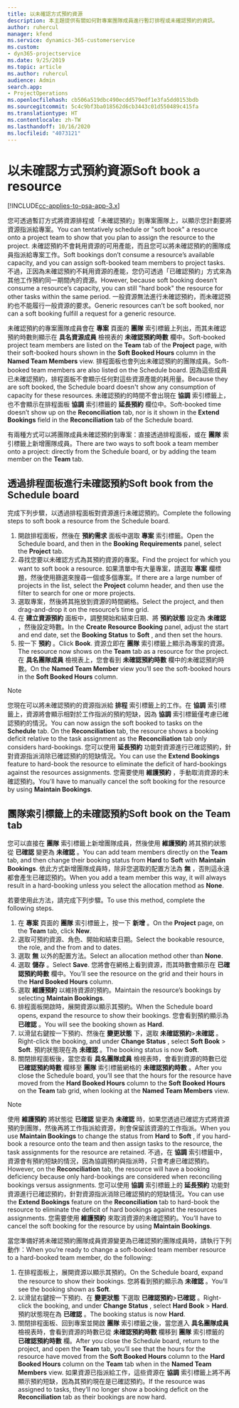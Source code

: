 ```yaml
---
title: 以未確認方式預約資源
description: 本主題提供有關如何對專案團隊成員進行暫訂排程或未確認預約的資訊。
author: ruhercul
manager: kfend
ms.service: dynamics-365-customerservice
ms.custom:
- dyn365-projectservice
ms.date: 9/25/2019
ms.topic: article
ms.author: ruhercul
audience: Admin
search.app:
- ProjectOperations
ms.openlocfilehash: cb506a519dbc490ecdd579edf1e3fa5dd0153bdb
ms.sourcegitcommit: 5c4c9bf3ba018562d6cb3443c01d550489c415fa
ms.translationtype: HT
ms.contentlocale: zh-TW
ms.lasthandoff: 10/16/2020
ms.locfileid: "4073121"
---
```

# <a name="soft-book-a-resource"></a><span data-ttu-id="2c131-103">以未確認方式預約資源</span><span class="sxs-lookup"><span data-stu-id="2c131-103">Soft book a resource</span></span>

[!INCLUDE[cc-applies-to-psa-app-3.x](../includes/cc-applies-to-psa-app-3x.md)]

<span data-ttu-id="2c131-104">您可透過暫訂方式將資源排程或「未確認預約」到專案團隊上，以顯示您計劃要將資源指派給專案。</span><span class="sxs-lookup"><span data-stu-id="2c131-104">You can tentatively schedule or "soft book" a resource onto a project team to show that you plan to assign the resource to the project.</span></span> <span data-ttu-id="2c131-105">未確認預約不會耗用資源的可用產能，而且您可以將未確認預約的團隊成員指派給專案工作。</span><span class="sxs-lookup"><span data-stu-id="2c131-105">Soft bookings don’t consume a resource’s available capacity, and you can assign soft-booked team members to project tasks.</span></span> <span data-ttu-id="2c131-106">不過，正因為未確認預約不耗用資源的產能，您仍可透過「已確認預約」方式來為其他工作預約同一期間內的資源。</span><span class="sxs-lookup"><span data-stu-id="2c131-106">However, because soft booking doesn’t consume a resource’s capacity, you can still "hard book" the resource for other tasks within the same period.</span></span> <span data-ttu-id="2c131-107">一般資源無法進行未確認預約，而未確認預約也不能履行一般資源的要求。</span><span class="sxs-lookup"><span data-stu-id="2c131-107">Generic resources can’t be soft booked, nor can a soft booking fulfill a request for a generic resource.</span></span>

<span data-ttu-id="2c131-108">未確認預約的專案團隊成員會在 **專案** 頁面的 **團隊** 索引標籤上列出，而其未確認預約時數則顯示在 **具名資源成員** 檢視表的 **未確認預約時數** 欄中。</span><span class="sxs-lookup"><span data-stu-id="2c131-108">Soft-booked project team members are listed on the **Team** tab of the **Project** page, with their soft-booked hours shown in the **Soft Booked Hours** column in the **Named Team Members** view.</span></span> <span data-ttu-id="2c131-109">排程面板也會列出未確認預約的團隊成員。</span><span class="sxs-lookup"><span data-stu-id="2c131-109">Soft-booked team members are also listed on the Schedule board.</span></span> <span data-ttu-id="2c131-110">因為這些成員已未確認預約，排程面板不會顯示任何對這些資源產能的耗用量。</span><span class="sxs-lookup"><span data-stu-id="2c131-110">Because they are soft booked, the Schedule board doesn't show any consumption of capacity for these resources.</span></span> <span data-ttu-id="2c131-111">未確認預約的時間不會出現在 **協調** 索引標籤上，也不會顯示在排程面板 **協調** 索引標籤的 **延長預約** 欄位中。</span><span class="sxs-lookup"><span data-stu-id="2c131-111">Soft-booked time doesn’t show up on the **Reconciliation** tab, nor is it shown in the **Extend Bookings** field in the **Reconciliation** tab of the Schedule board.</span></span> 

<span data-ttu-id="2c131-112">有兩種方式可以將團隊成員未確認預約到專案：直接透過排程面板，或在 **團隊** 索引標籤上新增團隊成員。</span><span class="sxs-lookup"><span data-stu-id="2c131-112">There are two ways to soft book a team member onto a project: directly from the Schedule board, or by adding the team member on the **Team** tab.</span></span> 

## <a name="soft-book-from-the-schedule-board"></a><span data-ttu-id="2c131-113">透過排程面板進行未確認預約</span><span class="sxs-lookup"><span data-stu-id="2c131-113">Soft book from the Schedule board</span></span>
<span data-ttu-id="2c131-114">完成下列步驟，以透過排程面板對資源進行未確認預約。</span><span class="sxs-lookup"><span data-stu-id="2c131-114">Complete the following steps to soft book a resource from the Schedule board.</span></span> 

1. <span data-ttu-id="2c131-115">開啟排程面板，然後在 **預約需求** 面板中選取 **專案** 索引標籤。</span><span class="sxs-lookup"><span data-stu-id="2c131-115">Open the Schedule board, and then in the **Booking Requirements** panel, select the **Project** tab.</span></span>
2. <span data-ttu-id="2c131-116">尋找您要以未確認方式為其預約資源的專案。</span><span class="sxs-lookup"><span data-stu-id="2c131-116">Find the project for which you want to soft book a resource.</span></span> <span data-ttu-id="2c131-117">如果清單中有大量專案，請選取 **專案** 欄標題，然後使用篩選來搜尋一個或多個專案。</span><span class="sxs-lookup"><span data-stu-id="2c131-117">If there are a large number of projects in the list, select the **Project** column header, and then use the filter to search for one or more projects.</span></span>
3. <span data-ttu-id="2c131-118">選取專案，然後將其拖放到資源的時間網格。</span><span class="sxs-lookup"><span data-stu-id="2c131-118">Select the project, and then drag-and-drop it on the resource’s time grid.</span></span>
5. <span data-ttu-id="2c131-119">在 **建立資源預約** 面板中，調整開始和結束日期、將 **預約狀態** 設定為 **未確認** ，然後設定時數。</span><span class="sxs-lookup"><span data-stu-id="2c131-119">In the **Create Resource Booking** panel, adjust the start and end date, set the **Booking Status** to **Soft** , and then set the hours.</span></span> 
6. <span data-ttu-id="2c131-120">按一下 **預約** 。</span><span class="sxs-lookup"><span data-stu-id="2c131-120">Click **Book**.</span></span> <span data-ttu-id="2c131-121">資源立即在 **團隊** 索引標籤上顯示為專案的資源。</span><span class="sxs-lookup"><span data-stu-id="2c131-121">The resource now shows on the **Team** tab as a resource for the project.</span></span> <span data-ttu-id="2c131-122">在 **具名團隊成員** 檢視表上，您會看到 **未確認預約時數** 欄中的未確認預約時數。</span><span class="sxs-lookup"><span data-stu-id="2c131-122">On the **Named Team Member** view you’ll see the soft-booked hours in the **Soft Booked Hours** column.</span></span>

> [!NOTE]
> <span data-ttu-id="2c131-123">您現在可以將未確認預約的資源指派給 **排程** 索引標籤上的工作。在 **協調** 索引標籤上，資源將會顯示相對於工作指派的預約短缺，因為 **協調** 索引標籤僅考慮已確認預約的情況。</span><span class="sxs-lookup"><span data-stu-id="2c131-123">You can now assign the soft booked to tasks on the **Schedule** tab. On the **Reconciliation** tab, the resource shows a booking deficit relative to the task assignment as the **Reconciliation** tab only considers hard-bookings.</span></span> <span data-ttu-id="2c131-124">您可以使用 **延長預約** 功能對資源進行已確認預約，針對資源指派消除已確認預約的短缺情況。</span><span class="sxs-lookup"><span data-stu-id="2c131-124">You can use the **Extend Bookings** feature to hard-book the resource to eliminate the deficit of hard-bookings against the resources assignments.</span></span> <span data-ttu-id="2c131-125">您需要使用 **維護預約** ，手動取消資源的未確認預約。</span><span class="sxs-lookup"><span data-stu-id="2c131-125">You’ll have to manually cancel the soft booking for the resource by using **Maintain Bookings**.</span></span>

## <a name="soft-book-on-the-team-tab"></a><span data-ttu-id="2c131-126">團隊索引標籤上的未確認預約</span><span class="sxs-lookup"><span data-stu-id="2c131-126">Soft book on the Team tab</span></span>

<span data-ttu-id="2c131-127">您可以直接在 **團隊** 索引標籤上新增團隊成員，然後使用 **維護預約** 將其預約狀態從 **已確認** 變更為 **未確認** 。</span><span class="sxs-lookup"><span data-stu-id="2c131-127">You can add team members directly on the **Team** tab, and then change their booking status from **Hard** to **Soft** with **Maintain Bookings**.</span></span> <span data-ttu-id="2c131-128">依此方式新增團隊成員時，除非您選取的配置方法為 **無** ，否則這永遠都會產生已確認預約。</span><span class="sxs-lookup"><span data-stu-id="2c131-128">When you add a team member this way, it will always result in a hard-booking unless you select the allocation method as **None**.</span></span>

<span data-ttu-id="2c131-129">若要使用此方法，請完成下列步驟。</span><span class="sxs-lookup"><span data-stu-id="2c131-129">To use this method, complete the following steps.</span></span>

1. <span data-ttu-id="2c131-130">在 **專案** 頁面的 **團隊** 索引標籤上，按一下 **新增** 。</span><span class="sxs-lookup"><span data-stu-id="2c131-130">On the **Project** page, on the **Team** tab, click **New**.</span></span>
2. <span data-ttu-id="2c131-131">選取可預約資源、角色、開始和結束日期。</span><span class="sxs-lookup"><span data-stu-id="2c131-131">Select the bookable resource, the role, and the from and to dates.</span></span>
3. <span data-ttu-id="2c131-132">選取 **無** 以外的配置方法。</span><span class="sxs-lookup"><span data-stu-id="2c131-132">Select an allocation method other than **None**.</span></span>
4. <span data-ttu-id="2c131-133">選取 **儲存** 。</span><span class="sxs-lookup"><span data-stu-id="2c131-133">Select **Save**.</span></span> <span data-ttu-id="2c131-134">您將會在網格上看到資源，而其時數會顯示在 **已確認預約時數** 欄中。</span><span class="sxs-lookup"><span data-stu-id="2c131-134">You’ll see the resource on the grid and their hours in the **Hard Booked Hours** column.</span></span>
5. <span data-ttu-id="2c131-135">選取 **維護預約** 以維持資源的預約。</span><span class="sxs-lookup"><span data-stu-id="2c131-135">Maintain the resource’s bookings by selecting **Maintain Bookings**.</span></span>
6. <span data-ttu-id="2c131-136">排程面板開啟時，展開資源以顯示其預約。</span><span class="sxs-lookup"><span data-stu-id="2c131-136">When the Schedule board opens, expand the resource to show their bookings.</span></span> <span data-ttu-id="2c131-137">您會看到預約顯示為 **已確認** 。</span><span class="sxs-lookup"><span data-stu-id="2c131-137">You will see the booking shown as **Hard**.</span></span>
7. <span data-ttu-id="2c131-138">以滑鼠右鍵按一下預約、然後在 **變更狀態** 下，選取 **未確認預約**\>**未確認** 。</span><span class="sxs-lookup"><span data-stu-id="2c131-138">Right-click the booking, and under **Change Status** , select **Soft Book** \> **Soft**.</span></span> <span data-ttu-id="2c131-139">預約狀態現在為 **未確認** 。</span><span class="sxs-lookup"><span data-stu-id="2c131-139">The booking status is now **Soft**.</span></span>
8. <span data-ttu-id="2c131-140">關閉排程面板後，當您查看 **具名團隊成員** 檢視表時，會看到資源的時數已從 **已確認預約時數** 欄移至 **團隊** 索引標籤網格的 **未確認預約時數** 。</span><span class="sxs-lookup"><span data-stu-id="2c131-140">After you close the Schedule board, you’ll see that the hours for the resource have moved from the **Hard Booked Hours** column to the **Soft Booked Hours** on the **Team** tab grid, when looking at the **Named Team Members** view.</span></span>

> [!NOTE]
> <span data-ttu-id="2c131-141">使用 **維護預約** 將狀態從 **已確認** 變更為 **未確認** 時，如果您透過已確認方式將資源預約到團隊，然後再將工作指派給資源，則會保留該資源的工作指派。</span><span class="sxs-lookup"><span data-stu-id="2c131-141">When you use **Maintain Bookings** to change the status from **Hard** to **Soft** , if you hard-book a resource onto the team and then assign tasks to the resource, the task assignments for the resource are retained.</span></span> <span data-ttu-id="2c131-142">不過，在 **協調** 索引標籤中，資源會有預約短缺的情況，因為協調預約與指派時，只會考慮已確認預約。</span><span class="sxs-lookup"><span data-stu-id="2c131-142">However, on the **Reconciliation** tab, the resource will have a booking deficiency because only hard-bookings are considered when reconciling bookings versus assignments.</span></span> <span data-ttu-id="2c131-143">您可以使用 **協調** 索引標籤上的 **延長預約** 功能對資源進行已確認預約，針對資源指派消除已確認預約的短缺情況。</span><span class="sxs-lookup"><span data-stu-id="2c131-143">You can use the **Extend Bookings** feature on the **Reconciliation** tab to hard-book the resource to eliminate the deficit of hard bookings against the resources assignments.</span></span> <span data-ttu-id="2c131-144">您需要使用 **維護預約** 來取消資源的未確認預約。</span><span class="sxs-lookup"><span data-stu-id="2c131-144">You’ll have to cancel the soft booking for the resource by using **Maintain Bookings**.</span></span>

<span data-ttu-id="2c131-145">當您準備好將未確認預約團隊成員資源變更為已確認預約團隊成員時，請執行下列動作：</span><span class="sxs-lookup"><span data-stu-id="2c131-145">When you’re ready to change a soft-booked team member resource to a hard-booked team member, do the following:</span></span>

1. <span data-ttu-id="2c131-146">在排程面板上，展開資源以顯示其預約。</span><span class="sxs-lookup"><span data-stu-id="2c131-146">On the Schedule board, expand the resource to show their bookings.</span></span> <span data-ttu-id="2c131-147">您將看到預約顯示為 **未確認** 。</span><span class="sxs-lookup"><span data-stu-id="2c131-147">You’ll see the booking shown as **Soft**.</span></span>
2. <span data-ttu-id="2c131-148">以滑鼠右鍵按一下預約、在 **變更狀態** 下選取 **已確認預約**\>**已確認** 。</span><span class="sxs-lookup"><span data-stu-id="2c131-148">Right-click the booking, and under **Change Status** , select **Hard Book** \> **Hard**.</span></span> <span data-ttu-id="2c131-149">預約狀態現在為 **已確認** 。</span><span class="sxs-lookup"><span data-stu-id="2c131-149">The booking status is now **Hard**.</span></span>
3. <span data-ttu-id="2c131-150">關閉排程面板、回到專案並開啟 **團隊** 索引標籤之後，當您進入 **具名團隊成員** 檢視表時，會看到資源的時數已從 **未確認預約時數** 欄移到 **團隊** 索引標籤的 **已確認預約時數** 欄。</span><span class="sxs-lookup"><span data-stu-id="2c131-150">After you close the Schedule board, return to the project, and open the **Team** tab, you’ll see that the hours for the resource have moved from the **Soft Booked Hours** column to the **Hard Booked Hours** column on the **Team** tab when in the **Named Team Members** view.</span></span> <span data-ttu-id="2c131-151">如果資源已指派給工作，這些資源在 **協調** 索引標籤上將不再顯示預約短缺，因為其預約現在是已確認預約。</span><span class="sxs-lookup"><span data-stu-id="2c131-151">If the resource was assigned to tasks, they’ll no longer show a booking deficit on the **Reconciliation** tab as their bookings are now hard.</span></span>

